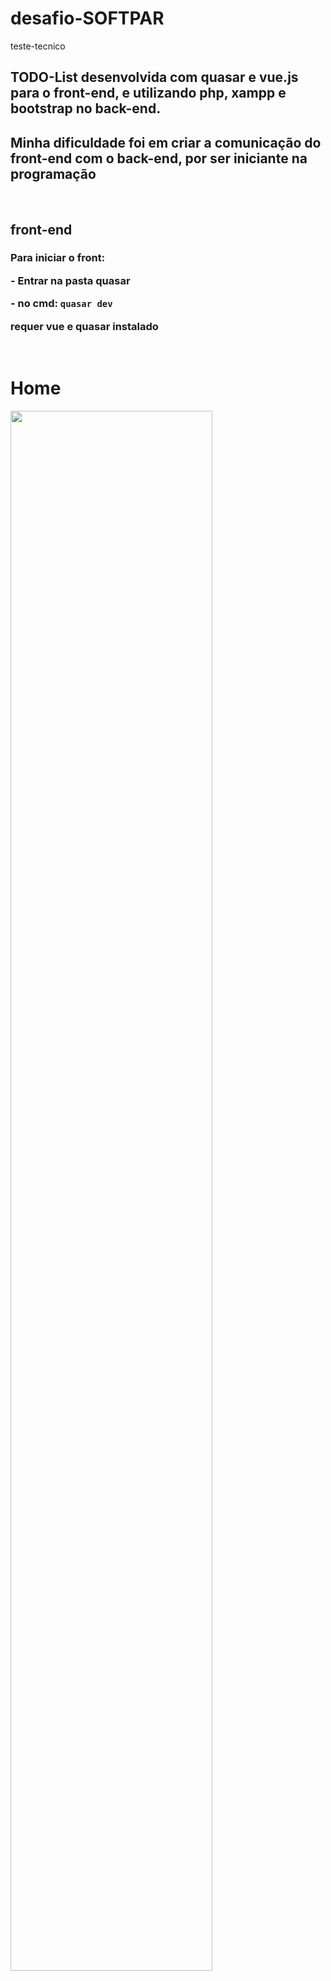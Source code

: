 # desafio-SOFTPAR
teste-tecnico
<h2>TODO-List desenvolvida com quasar e vue.js para o front-end, e utilizando php, xampp e bootstrap no back-end.</h2>
    <h2>Minha dificuldade foi em criar a comunicação do front-end com o back-end, por ser iniciante na programação</h2>
    <br>
    <h2>front-end</h2>
    <h3>
    <p>Para iniciar o front: </p>
    <p>- Entrar na pasta quasar </p>
    <p>- no cmd: <code>quasar dev</code></p>
    <p>requer vue e quasar instalado</p>
    </h3>
    <br>
    <h1>Home</h1>
    <img src="https://user-images.githubusercontent.com/109527595/200721397-a62a8de2-     cfea-457c-9206-07d8b31e2fa8.jpg" alt="" width="80%">
    <br>
    
    
    
    



